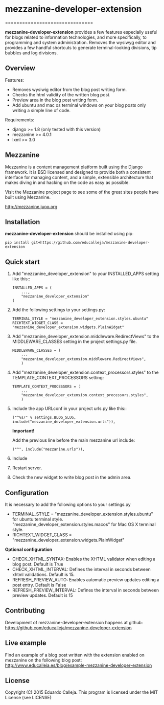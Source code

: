 # mezzanine-developer-extension
===============================

**mezzanine-developer-extension** provides a few features especially useful for blogs
related to information technologies, and more specifically, to programming and
system administration. Removes the wysiwyg editor and provides a few handful
shortcuts to generate terminal-looking divisions, tip bubbles and log divisions.

Overview
--------

Features:

- Removes wysiwig editor from the blog post writing form.
- Checks the html validity of the written blog post.
- Preview area in the blog post writing form.
- Add ubuntu and mac os terminal windows on your blog posts only writing a simple line of code.

Requirements:

- django >= 1.8 (only tested with this version)
- mezzanine >= 4.0.1
- lxml >= 3.0

Mezzanine
---------

Mezzanine is a content management platform built using the Django
framework. It is BSD licensed and designed to provide both a
consistent interface for managing content, and a simple, extensible
architecture that makes diving in and hacking on the code as easy as
possible.

Visit the Mezzanine project page to see some of the great sites
people have built using Mezzanine.

http://mezzanine.jupo.org

Installation
------------

**mezzanine-developer-extension** should be installed using pip:

    
    pip install git+https://github.com/educalleja/mezzanine-developer-extension
    

Quick start
-----------

1. Add "mezzanine_developer_extension" to your INSTALLED_APPS setting like this::

    ```````````````
    INSTALLED_APPS = (
        ...,
        "mezzanine_developer_extension"
    )
    ```````````````
    
2. Add the following settings to your settings.py:

    ```````````````
    TERMINAL_STYLE = "mezzanine_developer_extension.styles.ubuntu"
    RICHTEXT_WIDGET_CLASS = "mezzanine_developer_extension.widgets.PlainWidget"
    ```````````````

3. Add "mezzanine_developer_extension.middleware.RedirectViews" to the MIDDLEWARE_CLASSES setting in the project settings.py file.

    ```````````````
    MIDDLEWARE_CLASSES = (
        ...
        "mezzanine_developer_extension.middleware.RedirectViews",
        )
    ```````````````

4. Add "mezzanine_developer_extension.context_processors.styles" to the TEMPLATE_CONTEXT_PROCESSORS setting:

    ```````````````
    TEMPLATE_CONTEXT_PROCESSORS = (
        ...
        "mezzanine_developer_extension.context_processors.styles",
        )
    ```````````````

5. Include the app URLconf in your project urls.py like this::

    `("^%s/" % settings.BLOG_SLUG, include("mezzanine_developer_extension.urls")),`

    **Important!**
  
     Add the previous line before the main mezzanine url include:

      `("^", include("mezzanine.urls")),`

6. Include

7. Restart server.

8. Check the new widget to write blog post in the admin area.

Configuration
--------------

It is necessary to add the following options to your settings.py

- TERMINAL_STYLE = "mezzanine_developer_extension.styles.ubuntu" for ubuntu terminal style. "mezzanine_developer_extension.styles.macos" for Mac OS X terminal style.
- RICHTEXT_WIDGET_CLASS = "mezzanine_developer_extension.widgets.PlainWidget"

**Optional configuration**

- CHECK_XHTML_SYNTAX: Enables the XHTML validator when editing a blog post. Default is True
- CHECK_XHTML_INTERVAL: Defines the interval in seconds between xhtml validations. Default is 15.
- REFRESH_PREVIEW_AUTO: Enables automatic preview updates editing a post entry. Default is False
- REFRESH_PREVIEW_INTERVAL: Defines the interval in seconds between preview updates. Default is 15

Contributing
-----------

Development of mezzanine-developer-extension happens at github: https://github.com/educalleja/mezzanine-developer-extension

Live example
------------

Find an example of a blog post written with the extension enabled on mezzanine on the following blog post:
http://www.educalleja.es/blog/example-mezzanine-developer-extension

License
-------

Copyright (C) 2015 Eduardo Calleja.
This program is licensed under the MIT License (see LICENSE)
